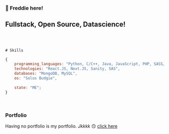 ###  👋 Freddie here!

## Fullstack, Open Source, Datascience!

<br />

```javascript

# Skills

{
    programming_languages: "Python, C/C++, Java, JavaScript, PHP, SASS/SCSS",
    technologies: "React.JS, Next.JS, Sanity, SAS",
    databases: "MongoDB, MySQL",
    os: "Solus Budgie",
    
    state: "ME";
}
```

<br />

### Portfolio

Having no portfolio is my portfolio. *Jkkkk* 🙃 [click here](/linktoportfolio.md)
